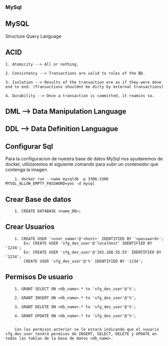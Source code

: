 ### MySql

## MySQL

Structure Query Language

## ACID

	1. Atomicity --> All or nothing.

	2. Consistency --> Transactions are valid to rules of the BD.

	3. Isolation --> Results of the transaction are as if they were done end to end. (Transactions shouldnt be dirty by external transactions)

	4. Durability --> Once a transaction is committed, it reamins so.

## DML --> Data Manipulation Language

## DDL --> Data Definition Languague

## Configurar Sql

Para la configuracion de nuestra base de datos MySql nos ayudaremos de docker, utilizaremos el siguiente comando para subir un contenedor que contenga la imagen.

		1. docker run --name mysqldb -p 3306:3306 MYSQL_ALLOW_EMPTY_PASSWORD=yes -d mysql

## Crear Base de datos

		1. CREATE DATABASE <name_DB>;		

## Crear Usuarios 

		1. CREATE USER '<user_name>'@'<host>' IDENTIFIED BY '<password>';
			Ex: CREATE USER 'sfg_dev_user'@'localhost' IDENTIFIED BY '1234';
			Ex: CREATE USER 'sfg_dev_user'@'192.168.55.55' IDENTIFIED BY '1234';		
			CREATE USER 'sfg_dev_user'@'%' IDENTIFIED BY '1234';

## Permisos De usuario

		1. GRANT SELECT ON <db_name>.* to 'sfg_dev_user'@'%';

		2. GRANT INSERT ON <db_name>.* to 'sfg_dev_user'@'%';

		3. GRANT DELETE ON <db_name>.* to 'sfg_dev_user'@'%';
		
		4. GRANT UPDATE ON <db_name>.* to 'sfg_dev_user'@'%';		


		Con los permisos anterior se le estará indicando que el suuario sfg_dev_user tendrá permisos de INSERT, SELECT, DELETE y UPDATE en todas las tablas de la base de datos <db_name>.	

